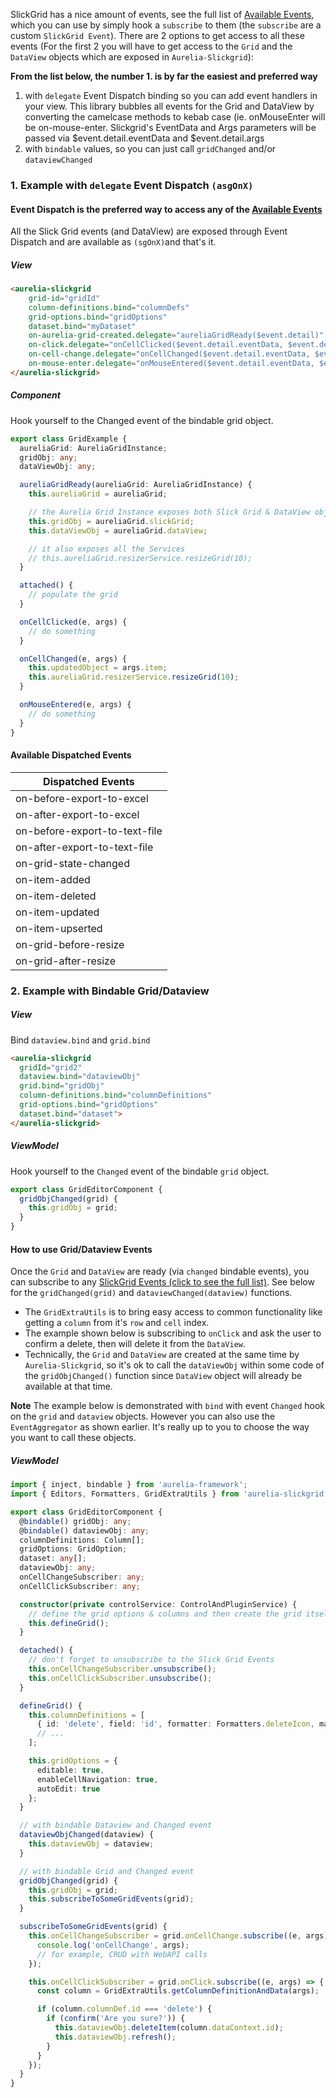 SlickGrid has a nice amount of events, see the full list of [Available Events](Available-Events.md), which you can use by simply hook a `subscribe` to them (the `subscribe` are a custom `SlickGrid Event`). There are 2 options to get access to all these events (For the first 2 you will have to get access to the `Grid` and the `DataView` objects which are exposed in `Aurelia-Slickgrid`):

**From the list below, the number 1. is by far the easiest and preferred way**

1. with `delegate` Event Dispatch binding so you can add event handlers in your view. This library bubbles all events for the Grid and DataView by converting the camelcase methods to kebab case (ie. onMouseEnter will be on-mouse-enter. Slickgrid's EventData and Args parameters will be passed via $event.detail.eventData and $event.detail.args
2. with `bindable` values, so you can just call `gridChanged` and/or `dataviewChanged`

### 1. Example with `delegate` Event Dispatch `(asgOnX)`
#### Event Dispatch is the preferred way to access any of the [Available Events](Available-Events.md)
All the Slick Grid events (and DataView) are exposed through Event Dispatch and are available as `(sgOnX)`and that's it.

##### View
```html
<aurelia-slickgrid
    grid-id="gridId"
    column-definitions.bind="columnDefs"
    grid-options.bind="gridOptions"
    dataset.bind="myDataset"
    on-aurelia-grid-created.delegate="aureliaGridReady($event.detail)"
    on-click.delegate="onCellClicked($event.detail.eventData, $event.detail.args)"
    on-cell-change.delegate="onCellChanged($event.detail.eventData, $event.detail.args)"
    on-mouse-enter.delegate="onMouseEntered($event.detail.eventData, $event.detail.args)">
</aurelia-slickgrid>
```

##### Component
Hook yourself to the Changed event of the bindable grid object.

```typescript
export class GridExample {
  aureliaGrid: AureliaGridInstance;
  gridObj: any;
  dataViewObj: any;

  aureliaGridReady(aureliaGrid: AureliaGridInstance) {
    this.aureliaGrid = aureliaGrid;

    // the Aurelia Grid Instance exposes both Slick Grid & DataView objects
    this.gridObj = aureliaGrid.slickGrid;
    this.dataViewObj = aureliaGrid.dataView;

    // it also exposes all the Services
    // this.aureliaGrid.resizerService.resizeGrid(10);
  }

  attached() {
    // populate the grid
  }

  onCellClicked(e, args) {
    // do something
  }

  onCellChanged(e, args) {
    this.updatedObject = args.item;
    this.aureliaGrid.resizerService.resizeGrid(10);
  }

  onMouseEntered(e, args) {
    // do something
  }
}
```

#### Available Dispatched Events

| Dispatched Events             |
|-------------------------------|
| on-before-export-to-excel |
| on-after-export-to-excel |
| on-before-export-to-text-file |
| on-after-export-to-text-file |
| on-grid-state-changed |
| on-item-added |
| on-item-deleted |
| on-item-updated |
| on-item-upserted |
| on-grid-before-resize |
| on-grid-after-resize |

### 2. Example with Bindable Grid/Dataview
##### View
Bind `dataview.bind` and `grid.bind`
```html
<aurelia-slickgrid
  gridId="grid2"
  dataview.bind="dataviewObj"
  grid.bind="gridObj"
  column-definitions.bind="columnDefinitions"
  grid-options.bind="gridOptions"
  dataset.bind="dataset">
</aurelia-slickgrid>
```

##### ViewModel
Hook yourself to the `Changed` event of the bindable `grid` object.
```ts
export class GridEditorComponent {
  gridObjChanged(grid) {
    this.gridObj = grid;
  }
}
```

#### How to use Grid/Dataview Events
Once the `Grid` and `DataView` are ready (via `changed` bindable events), you can subscribe to any [SlickGrid Events (click to see the full list)](https://github.com/6pac/SlickGrid/wiki/Grid-Events). See below for the `gridChanged(grid)` and `dataviewChanged(dataview)` functions.
- The `GridExtraUtils` is to bring easy access to common functionality like getting a `column` from it's `row` and `cell` index.
- The example shown below is subscribing to `onClick` and ask the user to confirm a delete, then will delete it from the `DataView`.
- Technically, the `Grid` and `DataView` are created at the same time by `Aurelia-Slickgrid`, so it's ok to call the `dataViewObj` within some code of the `gridObjChanged()` function since `DataView` object will already be available at that time.

**Note** The example below is demonstrated with `bind` with event `Changed` hook on the `grid` and `dataview` objects. However you can also use the `EventAggregator` as shown earlier. It's really up to you to choose the way you want to call these objects.

##### ViewModel
```ts
import { inject, bindable } from 'aurelia-framework';
import { Editors, Formatters, GridExtraUtils } from 'aurelia-slickgrid';

export class GridEditorComponent {
  @bindable() gridObj: any;
  @bindable() dataviewObj: any;
  columnDefinitions: Column[];
  gridOptions: GridOption;
  dataset: any[];
  dataviewObj: any;
  onCellChangeSubscriber: any;
  onCellClickSubscriber: any;

  constructor(private controlService: ControlAndPluginService) {
    // define the grid options & columns and then create the grid itself
    this.defineGrid();
  }

  detached() {
    // don't forget to unsubscribe to the Slick Grid Events
    this.onCellChangeSubscriber.unsubscribe();
    this.onCellClickSubscriber.unsubscribe();
  }

  defineGrid() {
    this.columnDefinitions = [
      { id: 'delete', field: 'id', formatter: Formatters.deleteIcon, maxWidth: 30 }
      // ...
    ];

    this.gridOptions = {
      editable: true,
      enableCellNavigation: true,
      autoEdit: true
    };
  }

  // with bindable Dataview and Changed event
  dataviewObjChanged(dataview) {
    this.dataviewObj = dataview;
  }

  // with bindable Grid and Changed event
  gridObjChanged(grid) {
    this.gridObj = grid;
    this.subscribeToSomeGridEvents(grid);
  }

  subscribeToSomeGridEvents(grid) {
    this.onCellChangeSubscriber = grid.onCellChange.subscribe((e, args) => {
      console.log('onCellChange', args);
      // for example, CRUD with WebAPI calls
    });

    this.onCellClickSubscriber = grid.onClick.subscribe((e, args) => {
      const column = GridExtraUtils.getColumnDefinitionAndData(args);

      if (column.columnDef.id === 'delete') {
        if (confirm('Are you sure?')) {
          this.dataviewObj.deleteItem(column.dataContext.id);
          this.dataviewObj.refresh();
        }
      }
    });
  }
}
```
